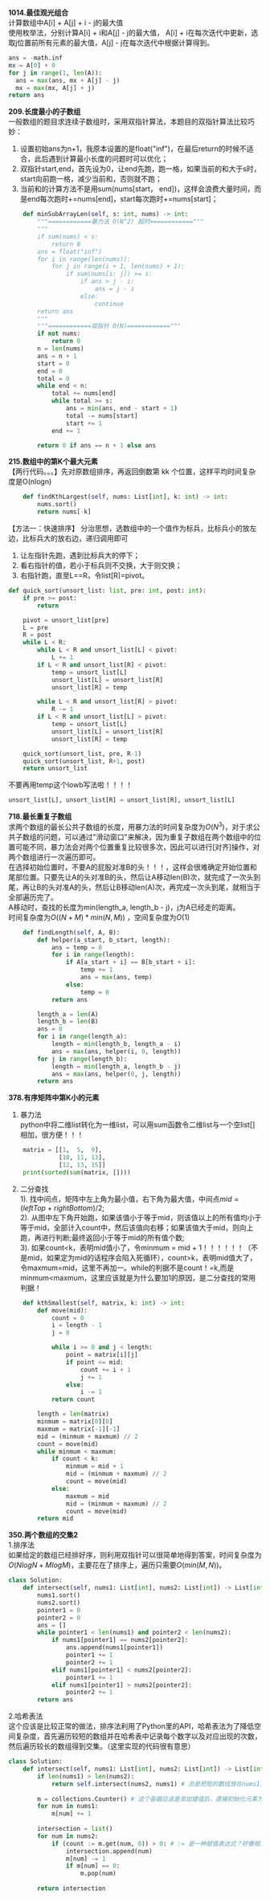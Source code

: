 **1014.最佳观光组合** </br>
计算数组中A[i] + A[j] + i - j的最大值 </br>
使用枚举法，分别计算A[i] + i和A[j] - j的最大值， A[i] + i在每次迭代中更新，选取j位置前所有元素的最大值，A[j] - j在每次迭代中根据计算得到。
```python
ans = -math.inf
mx = A[0] + 0
for j in range(1, len(A)):
  ans = max(ans, mx + A[j] - j)
  mx = max(mx, A[j] + j)
return ans
```

**209.长度最小的子数组** </br>
一般数组的题目求连续子数组时，采用双指针算法，本题目的双指针算法比较巧妙：</br>
1. 设置初始ans为n+1，我原本设置的是float("inf")，在最后return的时候不适合，此后遇到计算最小长度的问题时可以优化；</br>
2. 双指针start,end，首先设为0，让end先跑，跑一格，如果当前的和大于s时，start向前跑一格，减少当前和，否则就不跑；</br>
3. 当前和的计算方法不是用sum(nums[start， end])，这样会浪费大量时间，而是end每次跑时+=nums[end]，start每次跑时+=nums[start]；</br>
```python
    def minSubArrayLen(self, s: int, nums) -> int:
        """============暴力法 O(N^2) 超时============"""
        """
        if sum(nums) < s:
            return 0
        ans = float("inf")
        for i in range(len(nums)):
            for j in range(i + 1, len(nums) + 1):
                if sum(nums[i: j]) >= s:
                    if ans > j - i:
                        ans = j - i
                    else:
                        continue
        return ans
        """
        """============双指针 O(N)============"""
        if not nums:
            return 0
        n = len(nums)
        ans = n + 1
        start = 0
        end = 0
        total = 0
        while end < n:
            total += nums[end]
            while total >= s:
                ans = min(ans, end - start + 1)
                total -= nums[start]
                start += 1
            end += 1

        return 0 if ans == n + 1 else ans
```

**215.数组中的第K个最大元素** </br>
【两行代码。。。】先对原数组排序，再返回倒数第 kk 个位置，这样平均时间复杂度是O(nlogn)
```python
    def findKthLargest(self, nums: List[int], k: int) -> int:
        nums.sort()
        return nums[-k]
```
【方法一：快速排序】
分治思想，选数组中的一个值作为标兵，比标兵小的放左边，比标兵大的放右边，递归调用即可</br>
1. 让左指针先跑，遇到比标兵大的停下；</br>
2. 看右指针的值，若小于标兵则不交换，大于则交换；</br>
3. 右指针跑，直至L==R，令list[R]=pivot。</br>
```python
def quick_sort(unsort_list: list, pre: int, post: int):
    if pre >= post:
        return

    pivot = unsort_list[pre]
    L = pre
    R = post
    while L < R:
        while L < R and unsort_list[L] < pivot:
            L += 1
        if L < R and unsort_list[R] < pivot:
            temp = unsort_list[L]
            unsort_list[L] = unsort_list[R]
            unsort_list[R] = temp

        while L < R and unsort_list[R] > pivot:
            R -= 1
        if L < R and unsort_list[L] > pivot:
            temp = unsort_list[L]
            unsort_list[L] = unsort_list[R]
            unsort_list[R] = temp

    quick_sort(unsort_list, pre, R-1)
    quick_sort(unsort_list, R+1, post)
    return unsort_list
```
不要再用temp这个lowb写法啦！！！！
```python
unsort_list[L], unsort_list[R] = unsort_list[R], unsort_list[L]
```

**718.最长重复子数组** </br>
求两个数组的最长公共子数组的长度，用暴力法的时间复杂度为$O(N^3)$，对于求公共子数组的问题，可以通过"滑动窗口"来解决，因为重复子数组在两个数组中的位置可能不同，暴力法会对两个位置重复比较很多次，因此可以进行[对齐]操作，对两个数组进行一次遍历即可。</br>
在选择初始位置时，不要A的屁股对准B的头！！！，这样会很难确定开始位置和尾部位置。只要先让A的头对准B的头，然后让A移动len(B)次，就完成了一次头到尾，再让B的头对准A的头，然后让B移动len(A)次，再完成一次头到尾，就相当于全部遍历完了。</br>
A移动时，查找的长度为min(length_a, length_b - j)，j为A已经走的距离。</br>
时间复杂度为$O((N+M)*min(N,M))$
，空间复杂度为$O(1)$
```python
    def findLength(self, A, B):
        def helper(a_start, b_start, length):
            ans = temp = 0
            for i in range(length):
                if A[a_start + i] == B[b_start + i]:
                    temp += 1
                    ans = max(ans, temp)
                else:
                    temp = 0
            return ans

        length_a = len(A)
        length_b = len(B)
        ans = 0
        for i in range(length_a):
            length = min(length_b, length_a - i)
            ans = max(ans, helper(i, 0, length))
        for j in range(length_b):
            length = min(length_a, length_b - j)
            ans = max(ans, helper(0, j, length))
        return ans
```

**378.有序矩阵中第K小的元素** </br>
1. 暴力法</br>
python中将二维list转化为一维list，可以用sum函数令二维list与一个空list[]相加，很方便！！！
```python
    matrix = [[1,  5,  9],
              [10, 11, 13],
              [12, 13, 15]]   
    print(sorted(sum(matrix, [])))
```
2. 二分查找</br>
1). 找中间点，矩阵中左上角为最小值，右下角为最大值，中间点$mid=(leftTop + rightBottom)/2$;</br>
2). 从图中左下角开始跑，如果该值小于等于mid，则该值以上的所有值均小于等于mid，全部计入count中，然后该值向右移；如果该值大于mid，则向上跑，再进行判断;最终返回小于等于mid的所有值个数;</br>
3). 如果count<k，表明mid值小了，令minmum = mid + 1！！！！！！（不是mid，如果定为mid的话程序会陷入死循环），count>k，表明mid值大了，令maxmum=mid，这里不再加一。while的判据不是count！=k,而是minmum<maxmum，这里应该就是为什么要加1的原因，是二分查找的常用判据！
```python
    def kthSmallest(self, matrix, k: int) -> int:
        def move(mid):
            count = 0
            i = length - 1
            j = 0

            while i >= 0 and j < length:
                point = matrix[i][j]
                if point <= mid:
                    count += i + 1
                    j += 1
                else:
                    i -= 1
            return count

        length = len(matrix)
        minmum = matrix[0][0]
        maxmum = matrix[-1][-1]
        mid = (minmum + maxmum) // 2
        count = move(mid)
        while minmum < maxmum:
            if count < k:
                minmum = mid + 1
                mid = (minmum + maxmum) // 2
                count = move(mid)
            else:
                maxmum = mid
                mid = (minmum + maxmum) // 2
                count = move(mid)
        return mid
```

**350.两个数组的交集2** </br>
1.排序法</br>
如果给定的数组已经排好序，则利用双指针可以很简单地得到答案，时间复杂度为$O(NlogN+MlogM)$，主要花在了排序上，遍历只需要$O(min(M,N))$。
```python
class Solution:
    def intersect(self, nums1: List[int], nums2: List[int]) -> List[int]:
        nums1.sort()
        nums2.sort()
        pointer1 = 0
        pointer2 = 0
        ans = []
        while pointer1 < len(nums1) and pointer2 < len(nums2):
            if nums1[pointer1] == nums2[pointer2]:
                ans.append(nums1[pointer1])
                pointer1 += 1
                pointer2 += 1
            elif nums1[pointer1] < nums2[pointer2]:
                pointer1 += 1
            elif nums1[pointer1] > nums2[pointer2]:
                pointer2 += 1
        return ans
```
2.哈希表法</br>
这个应该是比较正常的做法，排序法利用了Python里的API，哈希表法为了降低空间复杂度，首先遍历较短的数组并在哈希表中记录每个数字以及对应出现的次数，然后遍历较长的数组得到交集。（这里实现的代码很有意思）
```python
class Solution:
    def intersect(self, nums1: List[int], nums2: List[int]) -> List[int]:
        if len(nums1) > len(nums2):
            return self.intersect(nums2, nums1) # 总是把短的数组放在nums1上，很聪明的想法！！！
        
        m = collections.Counter() # 这个容器应该是添加键值后，直接初始化元素为0。这里可以直接初始化得Counter(nums1)
        for num in nums1:
            m[num] += 1
        
        intersection = list()
        for num in nums2:
            if (count := m.get(num, 0)) > 0: # := 是一种赋值表达式？好像相当于=  # 这里get(num, 0)，当num不在字典中时，返回0；否则返回的是None
                intersection.append(num)
                m[num] -= 1
                if m[num] == 0:
                    m.pop(num)
        
        return intersection
```
